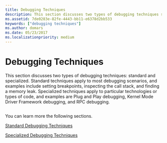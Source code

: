 ```yaml
---
title: Debugging Techniques
description: This section discusses two types of debugging techniques standard and specialized.
ms.assetid: 7de0283e-82fe-4443-bb11-e6378d2bb533
keywords: ["debugging techniques"]
ms.author: domars
ms.date: 05/23/2017
ms.localizationpriority: medium
---
```


# Debugging Techniques


This section discusses two types of debugging techniques: standard and specialized. Standard techniques apply to most debugging scenarios, and examples include setting breakpoints, inspecting the call stack, and finding a memory leak. Specialized techniques apply to particular technologies or types of code, and examples are Plug and Play debugging, Kernel Mode Driver Framework debugging, and RPC debugging.

## <span id="ddk_debugging_techniques_dbg"></span><span id="DDK_DEBUGGING_TECHNIQUES_DBG"></span>


You can learn more the following sections.

[Standard Debugging Techniques](standard-debugging-techniques.md)

[Specialized Debugging Techniques](specialized-debugging-techniques.md)

 

 






